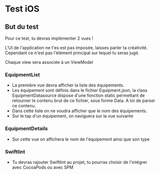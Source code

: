 #  Test iOS

## But du test

Pour ce test, tu devras implémenter 2 vues !

L'UI de l'application ne t'es est pas imposée, laisses parler ta créativité. Cependant ce n'est pas l'élément principal sur lequel tu seras jugé.

Chaque view sera associée à un ViewModel

### EquipmentList

- La première vue devra afficher la liste des équipements.
- Les équipement sont définis dans le fichier Equipment.json, la class EquipmentDatasource dispose d'une fonction static permettant de retourner le contenu brut de ce fichier, sous forme Data. A toi de parser ce contenu.
- Dans cette liste on ne voudra afficher que le nom des équipements.
- Sur le tap d'un équipement, on naviguera sur la vue suivante

### EquipmentDetails

- Sur cette vue on affichera le nom de l'équipement ainsi que son type

### Swiftlint

- Tu devras rajouter Swiftlint au projet, tu pourras choisir de l'intégrer avec CocoaPods ou avec SPM
